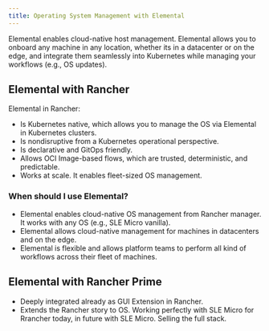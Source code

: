 ```yaml
---
title: Operating System Management with Elemental
---
```


Elemental enables cloud-native host management. Elemental allows you to onboard any machine in any location, whether its in a datacenter or on the edge, and integrate them seamlessly into Kubernetes while managing your workflows (e.g., OS updates). 

## Elemental with Rancher 

Elemental in Rancher:

- Is Kubernetes native, which allows you to manage the OS via Elemental in Kubernetes clusters. 
- Is nondisruptive from a Kubernetes operational perspective.
- Is declarative and GitOps friendly. 
- Allows OCI Image-based flows, which are trusted, deterministic, and predictable. 
- Works at scale. It enables fleet-sized OS management.

### When should I use Elemental? 

- Elemental enables cloud-native OS management from Rancher manager. It works with any OS (e.g., SLE Micro vanilla). 
- Elemental allows cloud-native management for machines in datacenters and on the edge.
- Elemental is flexible and allows platform teams to perform all kind of workflows across their fleet of machines.

## Elemental with Rancher Prime 

- Deeply integrated already as GUI Extension in Rancher. 
- Extends the Rancher story to OS. Working perfectly with SLE Micro for Rrancher today, in future with SLE Micro. Selling the full stack. 
 